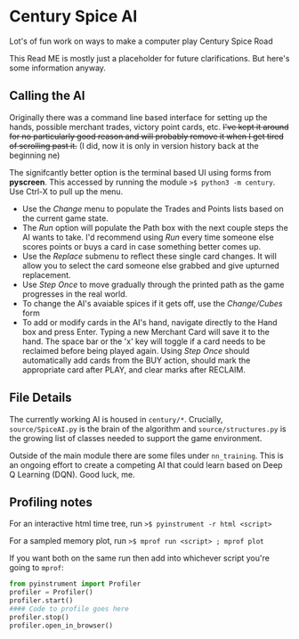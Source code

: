 # Century Spice AI
Lot's of fun work on ways to make a computer play Century Spice Road

This Read ME is mostly just a placeholder for future clarifications. But here's some information anyway.

## Calling the AI
Originally there was a command line based interface for setting up the hands, possible merchant trades, victory point cards, etc. ~~I've kept it around for no particularly good reason and will probably remove it when I get tired of scrolling past it.~~ (I did, now it is only in version history back at the beginning ne)

The signifcantly better option is the terminal based UI using forms from **pyscreen**. This accessed by running the module `>$ python3 -m century`. Use Ctrl-X to pull up the menu.
* Use the *Change* menu to populate the Trades and Points lists based on the current game state. 
* The *Run* option will populate the Path box with the next couple steps the AI wants to take. I'd recommend using *Run* every time someone else scores points or buys a card in case something better comes up.
* Use the *Replace* submenu to reflect these single card changes. It will allow you to select the card someone else grabbed and give upturned replacement.
* Use *Step Once* to move gradually through the printed path as the game progresses in the real world.
* To change the AI's avaiable spices if it gets off, use the *Change/Cubes* form
* To add or modify cards in the AI's hand, navigate directly to the Hand box and press Enter. Typing a new Merchant Card will save it to the hand. The space bar or the 'x' key will toggle if a card needs to be reclaimed before being played again. Using *Step Once* should automatically add cards from the BUY action, should mark the appropriate card after PLAY, and clear marks after RECLAIM.

## File Details
The currently working AI is housed in `century/*`. Crucially, `source/SpiceAI.py` is the brain of the algorithm and `source/structures.py` is the growing list of classes needed to support the game environment.

Outside of the main module there are some files under `nn_training`. This is an ongoing effort to create a competing AI that could learn based on Deep Q Learning (DQN). Good luck, me.


## Profiling notes
For an interactive html time tree, run `>$ pyinstrument -r html <script>`

For a sampled memory plot, run `>$ mprof run <script> ; mprof plot`
    
If you want both on the same run then add into whichever script you're going to `mprof`:
```python
from pyinstrument import Profiler
profiler = Profiler()
profiler.start()
#### Code to profile goes here
profiler.stop()
profiler.open_in_browser()
```